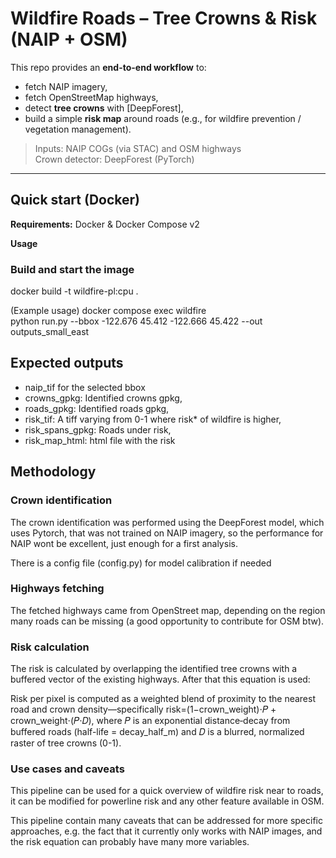 # Wildfire Roads – Tree Crowns & Risk (NAIP + OSM)

This repo provides an **end-to-end workflow** to:
- fetch NAIP imagery,
- fetch OpenStreetMap highways,
- detect **tree crowns** with [DeepForest],
- build a simple **risk map** around roads (e.g., for wildfire prevention / vegetation management).

> Inputs: NAIP COGs (via STAC) and OSM highways  
> Crown detector: DeepForest (PyTorch)

---

## Quick start (Docker)

**Requirements:** Docker & Docker Compose v2

**Usage**
### Build and start the image

docker build -t wildfire-pl:cpu .

(Example usage)
docker compose exec wildfire \
  python run.py --bbox -122.676 45.412 -122.666 45.422 --out outputs_small_east

## Expected outputs
- naip_tif for the selected bbox
- crowns_gpkg: Identified crowns gpkg,
- roads_gpkg: Identified roads gpkg,
- risk_tif: A tiff varying from 0-1 where risk* of wildfire is higher,
- risk_spans_gpkg: Roads under risk,
- risk_map_html: html file with the risk

## Methodology

### Crown identification
The crown identification was performed using the DeepForest model, which uses Pytorch, that was not trained on NAIP imagery, so the performance for NAIP wont be excellent, just enough for a first analysis.

There is a config file (config.py) for model calibration if needed

### Highways fetching
The fetched highways came from OpenStreet map, depending on the region many roads can be missing (a good opportunity to contribute for OSM btw).

### Risk calculation
The risk is calculated by overlapping the identified tree crowns with a buffered vector of the existing highways. After that this equation is used:

Risk per pixel is computed as a weighted blend of proximity to the nearest road and crown density—specifically 
risk=(1−crown_weight)⋅𝑃 + crown_weight⋅(𝑃⋅𝐷), where 𝑃 is an exponential distance‐decay from buffered roads (half-life = decay_half_m) and 𝐷 is a blurred, normalized raster of tree crowns (0-1).


### Use cases and caveats

This pipeline can be used for a quick overview of wildfire risk near to roads, it can be modified for powerline risk and any other feature available in OSM. 

This pipeline contain many caveats that can be addressed for more specific approaches, e.g. the fact that it currently only works with NAIP images, and the risk equation can probably have many more variables.

